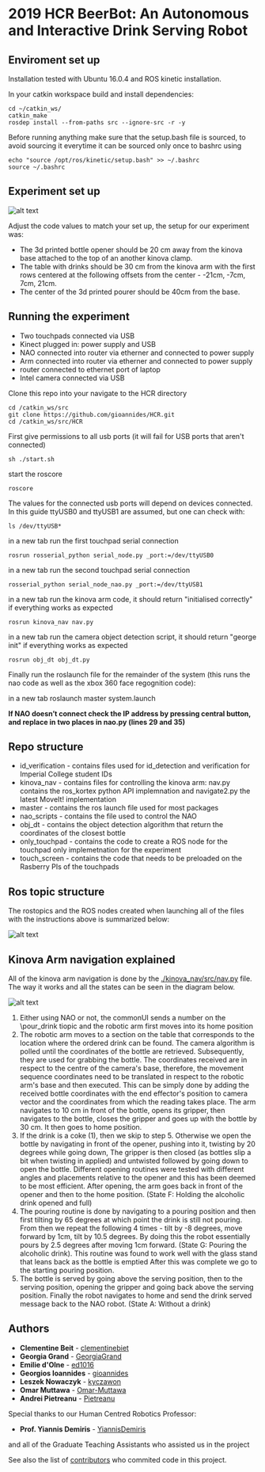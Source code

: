 2019 HCR BeerBot: An Autonomous and Interactive Drink Serving Robot
==============================

## Enviroment set up

Installation tested with Ubuntu 16.0.4 and ROS kinetic installation.

In your catkin workspace build and install dependencies:
```
cd ~/catkin_ws/
catkin_make
rosdep install --from-paths src --ignore-src -r -y
```

Before running anything make sure that the setup.bash file is sourced, to avoid sourcing it everytime it can be sourced only once to bashrc using
```
echo "source /opt/ros/kinetic/setup.bash" >> ~/.bashrc
source ~/.bashrc
```

## Experiment set up

![alt text](../master/images/setup.png?raw=true "setup")

Adjust the code values to match your set up, the setup for our experiment was:
- The 3d printed bottle opener should be 20 cm away from the kinova base attached to the top of an another kinova clamp.
- The table with drinks should be 30 cm from the kinova arm with the first rows centered at the following offsets from the center -  -21cm, -7cm, 7cm, 21cm.
- The center of the 3d printed pourer should be 40cm from the base.

## Running the experiment

- Two touchpads connected via USB 
- Kinect plugged in: power supply and USB 
- NAO connected into router via etherner and connected to power supply
- Arm connected into router via etherner and connected to power supply 
- router connected to ethernet port of laptop
- Intel camera connected via USB 

Clone this repo into your navigate to the HCR directory
```
cd /catkin_ws/src
git clone https://github.com/gioannides/HCR.git
cd /catkin_ws/src/HCR
```

First give permissions to all usb ports (it will fail for USB ports that aren't connected)
```
sh ./start.sh
```

start the roscore
```
roscore
```

The values for the connected usb ports will depend on devices connected. In this guide ttyUSB0 and ttyUSB1 are assumed, but one can check with:

```
ls /dev/ttyUSB*
```

in a new tab run the first touchpad serial connection
```
rosrun rosserial_python serial_node.py _port:=/dev/ttyUSB0 
```

in a new tab run the second touchpad serial connection

```
rosserial_python serial_node_nao.py _port:=/dev/ttyUSB1
```


in a new tab run the kinova arm code, it should return "initialised correctly" if everything works as expected
```
rosrun kinova_nav nav.py
```

in a new tab run the camera object detection script, it should return "george init" if everything works as expected
```
rosrun obj_dt obj_dt.py 
```

Finally run the roslaunch file for the remainder of the system (this runs the nao code as well as the xbox 360 face regognition code):

in a new tab roslaunch master system.launch 

**If NAO doesn’t connect check the IP address by pressing central button, and replace in two places in nao.py (lines 29 and 35)**

## Repo structure

- id_verification - contains files used for id_detection and verification for Imperial College student IDs
- kinova_nav - contains files for controlling the kinova arm: nav.py contains the ros_kortex python API implemnation and navigate2.py the latest MoveIt! implementation 
- master - contains the ros launch file used for most packages
- nao_scripts - contains the file used to control the NAO
- obj_dt - contains the object detection algorithm that return the coordinates of the closest bottle 
- only_touchpad - contains the code to create a ROS node for the touchpad only implemetnation for the experiment 
- touch_screen - contains the code that needs to be preloaded on the Rasberry PIs of the touchpads

## Ros topic structure

The rostopics and the ROS nodes created when launching all of the files with the instructions above is summarized below:

![alt text](../master/images/ros_diagram.png?raw=true "ROS Diagram")


## Kinova Arm navigation explained

All of the kinova arm navigation is done by the [./kinova_nav/src/nav.py](kinova_nav/src/nav.py) file. The way it works and all the states can be seen in the diagram below.

![alt text](../master/images/HCR.png?raw=true "Kinova states explained")



1. Either using NAO or not, the commonUI sends a number on the 
\pour_drink tiopic and the robotic arm first moves into its home position
2. The robotic arm moves to a section on the table that corresponds to the location where the ordered drink can be found. The camera algorithm is polled until the coordinates of the bottle are retrieved. Subsequently, they are used for grabbing the bottle. The coordinates received are in respect to the centre of the camera's base, therefore, the movement sequence coordinates need to be translated in respect to the robotic arm's base and then executed. This can be simply done by adding the received bottle coordinates with the end effector's position to camera vector and the coordinates from which the reading takes place. The arm navigates to 10 cm in front of the bottle, opens its gripper, then navigates to the bottle, closes the gripper and goes up with the bottle by 30 cm. It then goes to home position.
3. If the drink is a coke (1), then we skip to step 5. Otherwise we open the bottle by navigating in front of the opener, pushing into it, twisting by 20 degrees while going down, The gripper is then closed (as bottles slip a bit when twisting in applied) and untwisted followed by going down to open the bottle. Different opening routines were tested with different angles and placements relative to the opener and this has been deemed to be most efficient. After opening, the arm goes back in front of the opener and then to the home position. (State F: Holding the alcoholic drink opened and full)
4. The pouring routine is done by navigating to a pouring position and then first tilting by 65 degrees at which point the drink is still not pouring. From then we repeat the following 4 times - tilt by -8 degrees, move forward by 1cm, tilt by 10.5 degrees. By doing this the robot essentially pours by 2.5 degrees after moving 1cm forward. (State G: Pouring the alcoholic drink). This routine was found to work well with the glass stand that leans back as the bottle is emptied  After this was complete we go to the starting pouring position.
5. The bottle is served by going above the serving position, then to the serving position, opening the gripper and going back above the serving position. Finally the robot navigates to home and send the drink served message back to the NAO robot. (State A: Without a drink)
 

## Authors

* **Clementine Beit** - [clementinebiet](https://github.com/clementinebiet)
* **Georgia Grand** - [GeorgiaGrand](https://github.com/GeorgiaGrand)
* **Emilie d'Olne** - [ed1016](https://github.com/ed1016)
* **Georgios Ioannides** - [gioannides](https://github.com/gioannides)
* **Leszek Nowaczyk** - [kyczawon](https://github.com/kyczawon)
* **Omar Muttawa** - [Omar-Muttawa](https://github.com/Omar-Muttawa)
* **Andrei Pietreanu** - [Pietreanu](https://github.com/Pietreanu)

Special thanks to our Human Centred Robotics Professor:

* **Prof. Yiannis Demiris** - [YiannisDemiris](https://github.com/YiannisDemiris)

and all of the Graduate Teaching Assistants who assisted us in the project

See also the list of [contributors](https://github.com/gioannides/HCR/graphs/contributors) who commited code in this project.
